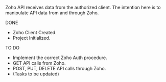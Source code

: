 Zoho API receives data from the authorized client. The intention here is to manipulate API data from and through Zoho.

DONE
- Zoho Client Created.
- Project Initialized.

TO DO
- Implement the correct Zoho Auth procedure. 
- GET API calls from Zoho. 
- POST, PUT, DELETE API calls through Zoho. 
- (Tasks to be updated)
